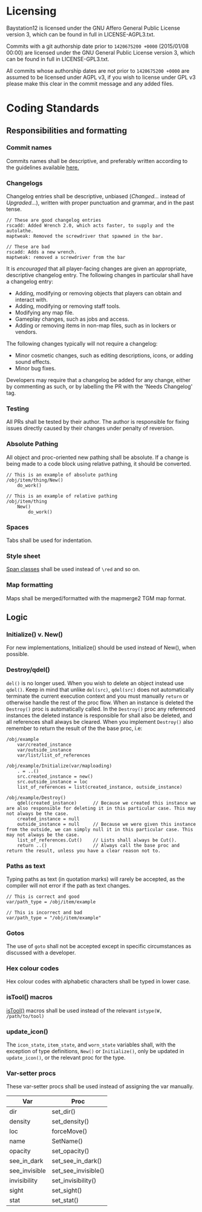 # Licensing
Baystation12 is licensed under the GNU Affero General Public License version 3, which can be found in full in LICENSE-AGPL3.txt.

Commits with a git authorship date prior to `1420675200 +0000` (2015/01/08 00:00) are licensed under the GNU General Public License version 3, which can be found in full in LICENSE-GPL3.txt.

All commits whose authorship dates are not prior to `1420675200 +0000` are assumed to be licensed under AGPL v3, if you wish to license under GPL v3 please make this clear in the commit message and any added files.

# Coding Standards

## Responsibilities and formatting
### Commit names
Commits names shall be descriptive, and preferably written according to the guidelines available [here.](https://github.com/Baystation12/Baystation12/wiki/Git) 

### Changelogs
Changelog entries shall be descriptive, unbiased (_Changed..._ instead of _Upgraded..._), written with proper punctuation and grammar, and in the past tense.

```dm
// These are good changelog entries
rscadd: Added Wrench 2.0, which acts faster, to supply and the autolathe.
maptweak: Removed the screwdriver that spawned in the bar.

// These are bad
rscadd: Adds a new wrench.
maptweak: removed a screwdriver from the bar
```

It is _encouraged_ that all player-facing changes are given an appropriate, descriptive changelog entry. The following changes in particular shall have a changelog entry:
* Adding, modifying or removing objects that players can obtain and interact with.
* Adding, modifying or removing staff tools.
* Modifying any map file.
* Gameplay changes, such as jobs and access.
* Adding or removing items in non-map files, such as in lockers or vendors.

The following changes typically will not require a changelog:
* Minor cosmetic changes, such as editing descriptions, icons, or adding sound effects.
* Minor bug fixes.

Developers may require that a changelog be added for any change, either by commenting as such, or by labelling the PR with the 'Needs Changelog' tag.

### Testing
All PRs shall be tested by their author. The author is responsible for fixing issues directly caused by their changes under penalty of reversion. 

### Absolute Pathing
All object and proc-oriented new pathing shall be absolute. If a change is being made to a code block using relative pathing, it should be converted.
````dm
// This is an example of absolute pathing
/obj/item/thing/New()
    do_work()

// This is an example of relative pathing
/obj/item/thing
    New()
        do_work()
````

### Spaces
Tabs shall be used for indentation.

### Style sheet
[Span classes](https://github.com/Baystation12/Baystation12/blob/dev/code/stylesheet.dm) shall be used instead of `\red` and so on.

### Map formatting
Maps shall be merged/formatted with the mapmerge2 TGM map format.

## Logic
### Initialize() v. New()
For new implementations, Initialize() should be used instead of New(), when possible.

### Destroy/qdel()
`del()` is no longer used. When you wish to delete an object instead use `qdel()`. Keep in mind that unlike `del(src)`, `qdel(src)` does not automatically terminate the current execution context and you must manually `return` or otherwise handle the rest of the proc flow.
When an instance is deleted the `Destroy()` proc is automatically called.  In the `Destroy()` proc any referenced instances the deleted instance is responsible for shall also be deleted, and all references shall always be cleared. When you implement `Destroy()` also remember to return the result of the the base proc, i.e:
```dm
/obj/example
	var/created_instance
	var/outside_instance
	var/list/list_of_references
	
/obj/example/Initialize(var/maploading)
	. = ..()
	src.created_instance = new()
	src.outside_instance = loc
	list_of_references = list(created_instance, outside_instance)

/obj/example/Destroy()
	qdel(created_instance)		// Because we created this instance we are also responsible for deleting it in this particular case. This may not always be the case.
	created_instance = null
	outside_instance = null		// Because we were given this instance from the outside, we can simply null it in this particular case. This may not always be the case.
	list_of_references.Cut()	// Lists shall always be Cut().
	return ..()					// Always call the base proc and return the result, unless you have a clear reason not to.
```

### Paths as text
Typing paths as text (in quotation marks) will rarely be accepted, as the compiler will not error if the path as text changes.
```dm
// This is correct and good
var/path_type = /obj/item/example

// This is incorrect and bad
var/path_type = "/obj/item/example"
```

### Gotos
The use of `goto` shall not be accepted except in specific circumstances as discussed with a developer.

### Hex colour codes
Hex colour codes with alphabetic characters shall be typed in lower case.

### isTool() macros
[isTool()](https://github.com/Baystation12/Baystation12/blob/dev/code/_macros.dm) macros shall be used instead of the relevant `istype(W, /path/to/tool)`

### update_icon()
The `icon_state`, `item_state`, and `worn_state` variables shall, with the exception of type definitions, `New()` or `Initialize()`, only be updated in `update_icon()`, or the relevant proc for the type.

### Var-setter procs
These var-setter procs shall be used instead of assigning the var manually.

| Var           | Proc                |
|---------------|---------------------|
| dir           | set_dir()           |
| density       | set_density()       |
| loc           | forceMove()         |
| name          | SetName()           |
| opacity       | set_opacity()       |
| see_in_dark   | set_see_in_dark()   |
| see_invisible | set_see_invisible() |
| invisibility  | set_invisibility()  |
| sight         | set_sight()         |
| stat          | set_stat()          |